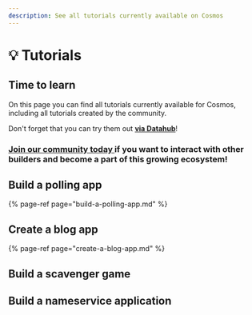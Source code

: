```yaml
---
description: See all tutorials currently available on Cosmos
---
```


# 💡 Tutorials

## Time to learn

On this page you can find all tutorials currently available for Cosmos, including all tutorials created by the community.

Don't forget that you can try them out [**via Datahub**](https://datahub.figment.io/sign_up?service=cosmos)!

### [Join our community today ](https://discord.gg/fszyM7K)if you want to interact with other builders and become a part of this growing ecosystem!

## Build a polling app

{% page-ref page="build-a-polling-app.md" %}

## Create a blog app

{% page-ref page="create-a-blog-app.md" %}

## Build a scavenger game

## Build a nameservice application

